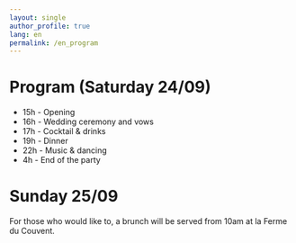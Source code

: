 ```yaml
---
layout: single
author_profile: true
lang: en
permalink: /en_program
---
```

  
# Program (Saturday 24/09)

 * 15h - Opening
 * 16h - Wedding ceremony and vows
 * 17h - Cocktail & drinks
 * 19h - Dinner
 * 22h - Music & dancing
 * 4h - End of the party
 
# Sunday 25/09

For those who would like to, a brunch will be served from 10am at la Ferme du Couvent.